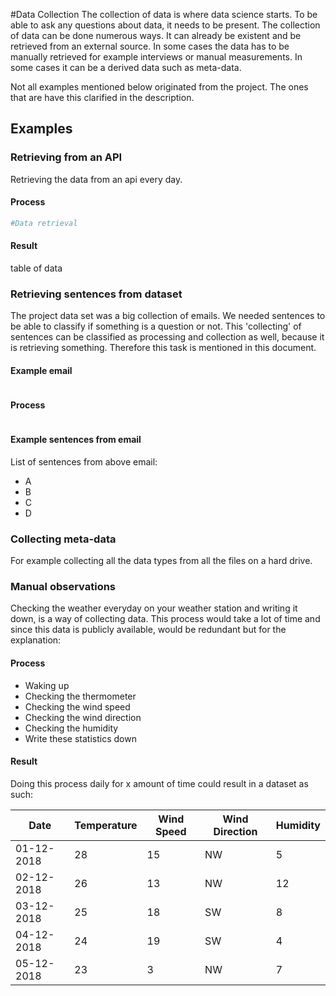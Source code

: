 #Data Collection
The collection of data is where data science starts. To be able to ask any questions about data, it needs 
to be present. The collection of data can be done numerous ways. It can already be existent and be retrieved from an 
external source. In some cases the data has to be manually retrieved for example interviews or manual measurements. 
In some cases it can be a derived data such as meta-data. 

Not all examples mentioned below originated from the project. The ones that are have this clarified in the description. 
## Examples

### Retrieving from an API
Retrieving the data from an api every day. 

#### Process
```python
#Data retrieval 

```

#### Result
table of data

### Retrieving sentences from dataset 
The project data set was a big collection of emails. We needed sentences to be able to classify if something is a 
question or not. This 'collecting' of sentences can be classified as processing and collection as well, because it is 
retrieving something. Therefore this task is mentioned in this document. 

#### Example email
```text

```

#### Process
```python

```

#### Example sentences from email
List of sentences from above email: 
* A
* B 
* C
* D

### Collecting meta-data
For example collecting all the data types from all the files on a hard drive. 


### Manual observations
Checking the weather everyday on your weather station and writing it down, is a way of collecting data. 
This process would take a lot of time and since this data is publicly available, would be redundant but for 
the explanation:

#### Process
* Waking up
* Checking the thermometer
* Checking the wind speed
* Checking the wind direction
* Checking the humidity
* Write these statistics down

#### Result
Doing this process daily for x amount of time could result in a dataset as such: 

Date | Temperature | Wind Speed | Wind Direction | Humidity |
-----| ------------| -----------| ---------------| ---------|
01-12-2018 | 28 | 15 | NW | 5 |
02-12-2018 | 26 | 13 | NW | 12 |
03-12-2018 | 25 | 18 | SW | 8 |
04-12-2018 | 24 | 19 | SW | 4 |
05-12-2018 | 23 | 3 | NW | 7 |
